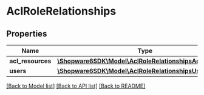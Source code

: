 # AclRoleRelationships

## Properties
Name | Type | Description | Notes
------------ | ------------- | ------------- | -------------
**acl_resources** | [**\Shopware6SDK\Model\AclRoleRelationshipsAclResources**](AclRoleRelationshipsAclResources.md) |  | [optional] 
**users** | [**\Shopware6SDK\Model\AclRoleRelationshipsUsers**](AclRoleRelationshipsUsers.md) |  | [optional] 

[[Back to Model list]](../../README.md#documentation-for-models) [[Back to API list]](../../README.md#documentation-for-api-endpoints) [[Back to README]](../../README.md)

